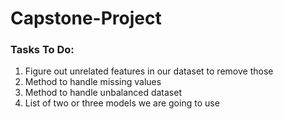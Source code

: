 # Capstone-Project

### Tasks To Do:
1. Figure out unrelated features in our dataset to remove those
2. Method to handle missing values
3. Method to handle unbalanced dataset
4. List of two or three models we are going to use
